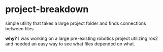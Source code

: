 # project-breakdown
simple utility that takes a large project folder and finds connections between files

**why?**
I was working on a large pre-existing robotics project utilizing ros2 and needed an easy way to see what files depended on what.